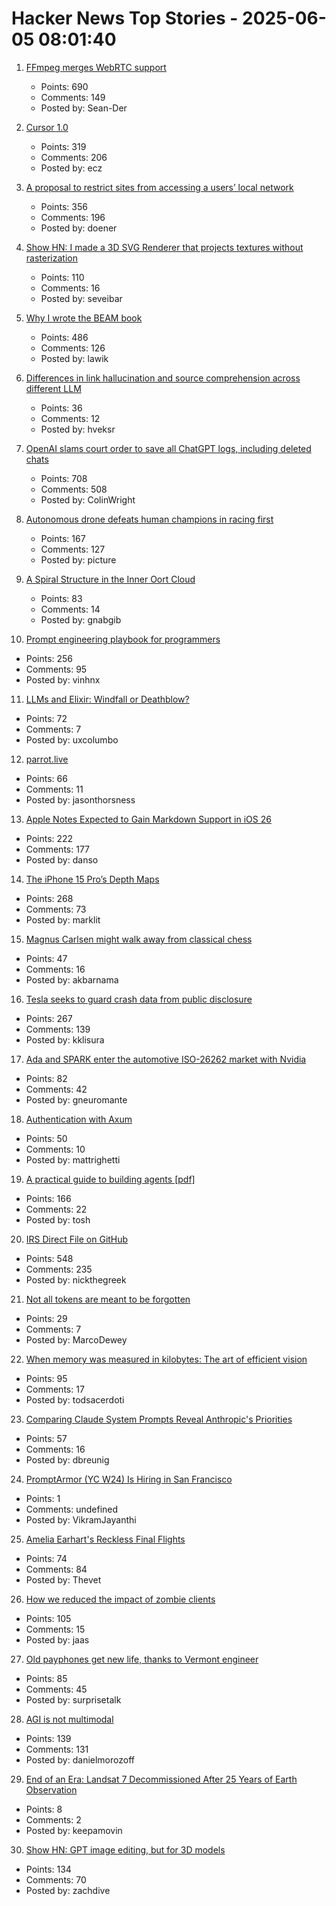 # Hacker News Top Stories - 2025-06-05 08:01:40

1. [FFmpeg merges WebRTC support](https://git.ffmpeg.org/gitweb/ffmpeg.git/commit/167e343bbe75515a80db8ee72ffa0c607c944a00)
   - Points: 690
   - Comments: 149
   - Posted by: Sean-Der

2. [Cursor 1.0](https://www.cursor.com/en/changelog/1-0)
   - Points: 319
   - Comments: 206
   - Posted by: ecz

3. [A proposal to restrict sites from accessing a users’ local network](https://github.com/explainers-by-googlers/local-network-access)
   - Points: 356
   - Comments: 196
   - Posted by: doener

4. [Show HN: I made a 3D SVG Renderer that projects textures without rasterization](https://seve.blog/p/i-made-a-3d-svg-renderer-that-projects)
   - Points: 110
   - Comments: 16
   - Posted by: seveibar

5. [Why I wrote the BEAM book](https://happihacking.com/blog/posts/2025/why_I_wrote_theBEAMBook/)
   - Points: 486
   - Comments: 126
   - Posted by: lawik

6. [Differences in link hallucination and source comprehension across different LLM](https://mikecaulfield.substack.com/p/differences-in-link-hallucination)
   - Points: 36
   - Comments: 12
   - Posted by: hveksr

7. [OpenAI slams court order to save all ChatGPT logs, including deleted chats](https://arstechnica.com/tech-policy/2025/06/openai-says-court-forcing-it-to-save-all-chatgpt-logs-is-a-privacy-nightmare/)
   - Points: 708
   - Comments: 508
   - Posted by: ColinWright

8. [Autonomous drone defeats human champions in racing first](https://www.tudelft.nl/en/2025/lr/autonomous-drone-from-tu-delft-defeats-human-champions-in-historic-racing-first)
   - Points: 167
   - Comments: 127
   - Posted by: picture

9. [A Spiral Structure in the Inner Oort Cloud](https://iopscience.iop.org/article/10.3847/1538-4357/adbf9b)
   - Points: 83
   - Comments: 14
   - Posted by: gnabgib

10. [Prompt engineering playbook for programmers](https://addyo.substack.com/p/the-prompt-engineering-playbook-for)
   - Points: 256
   - Comments: 95
   - Posted by: vinhnx

11. [LLMs and Elixir: Windfall or Deathblow?](https://www.zachdaniel.dev/p/llms-and-elixir-windfall-or-deathblow)
   - Points: 72
   - Comments: 7
   - Posted by: uxcolumbo

12. [parrot.live](https://github.com/hugomd/parrot.live)
   - Points: 66
   - Comments: 11
   - Posted by: jasonthorsness

13. [Apple Notes Expected to Gain Markdown Support in iOS 26](https://www.macrumors.com/2025/06/04/apple-notes-rumored-markdown-support-ios-26/)
   - Points: 222
   - Comments: 177
   - Posted by: danso

14. [The iPhone 15 Pro’s Depth Maps](https://tech.marksblogg.com/apple-iphone-15-pro-depth-map-heic.html)
   - Points: 268
   - Comments: 73
   - Posted by: marklit

15. [Magnus Carlsen might walk away from classical chess](https://lichess.org/@/MeTooSlow/blog/is-this-the-end-or-the-beginning/9aJj08zM)
   - Points: 47
   - Comments: 16
   - Posted by: akbarnama

16. [Tesla seeks to guard crash data from public disclosure](https://www.reuters.com/legal/government/musks-tesla-seeks-guard-crash-data-public-disclosure-2025-06-04/)
   - Points: 267
   - Comments: 139
   - Posted by: kklisura

17. [Ada and SPARK enter the automotive ISO-26262 market with Nvidia](https://www.adacore.com/press/ada-and-spark-enter-the-automotive-iso-26262-market-with-nvidia)
   - Points: 82
   - Comments: 42
   - Posted by: gneuromante

18. [Authentication with Axum](https://mattrighetti.com/2025/05/03/authentication-with-axum)
   - Points: 50
   - Comments: 10
   - Posted by: mattrighetti

19. [A practical guide to building agents [pdf]](https://cdn.openai.com/business-guides-and-resources/a-practical-guide-to-building-agents.pdf)
   - Points: 166
   - Comments: 22
   - Posted by: tosh

20. [IRS Direct File on GitHub](https://chrisgiven.com/2025/05/direct-file-on-github/)
   - Points: 548
   - Comments: 235
   - Posted by: nickthegreek

21. [Not all tokens are meant to be forgotten](https://arxiv.org/abs/2506.03142)
   - Points: 29
   - Comments: 7
   - Posted by: MarcoDewey

22. [When memory was measured in kilobytes: The art of efficient vision](https://www.softwareheritage.org/2025/06/04/history_computer_vision/)
   - Points: 95
   - Comments: 17
   - Posted by: todsacerdoti

23. [Comparing Claude System Prompts Reveal Anthropic's Priorities](https://www.dbreunig.com/2025/06/03/comparing-system-prompts-across-claude-versions.html)
   - Points: 57
   - Comments: 16
   - Posted by: dbreunig

24. [PromptArmor (YC W24) Is Hiring in San Francisco](https://www.ycombinator.com/companies/promptarmor/jobs/hZ3xFlj-founding-engineer-full-stack)
   - Points: 1
   - Comments: undefined
   - Posted by: VikramJayanthi

25. [Amelia Earhart's Reckless Final Flights](https://www.newyorker.com/magazine/2025/06/09/amelia-earharts-reckless-final-flights)
   - Points: 74
   - Comments: 84
   - Posted by: Thevet

26. [How we reduced the impact of zombie clients](https://letsencrypt.org/2025/06/04/how-we-reduced-the-impact-of-zombie-clients/)
   - Points: 105
   - Comments: 15
   - Posted by: jaas

27. [Old payphones get new life, thanks to Vermont engineer](https://www.core77.com/posts/137183/Engineer-Fixes-and-Re-Installs-Old-Payphones-Provides-Free-Calls-to-the-Public)
   - Points: 85
   - Comments: 45
   - Posted by: surprisetalk

28. [AGI is not multimodal](https://thegradient.pub/agi-is-not-multimodal/)
   - Points: 139
   - Comments: 131
   - Posted by: danielmorozoff

29. [End of an Era: Landsat 7 Decommissioned After 25 Years of Earth Observation](https://www.usgs.gov/news/national-news-release/end-era-landsat-7-decommissioned-after-25-years-earth-observation)
   - Points: 8
   - Comments: 2
   - Posted by: keepamovin

30. [Show HN: GPT image editing, but for 3D models](https://www.adamcad.com/)
   - Points: 134
   - Comments: 70
   - Posted by: zachdive

